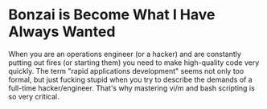 # Bonzai is Become What I Have Always Wanted

When you are an operations engineer (or a hacker) and are constantly
putting out fires (or starting them) you need to make high-quality code
very quickly. The term "rapid applications development" seems not only
too formal, but just fucking stupid when you try to describe the demands
of a full-time hacker/engineer. That's why mastering vi/m and bash
scripting is so very critical.


